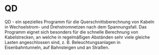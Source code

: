 # QD
QD - ein spezielles Programm für die Querschnittsberechnung von Kabeln
in Wechselstrom- und Drehstromnetzen nach dem Spannungsfall.
Das Programm eignet sich besonders für die schnelle Berechnung von Kabelstrecken,
an welche in regelmäßigen Abständen sehr viele gleiche Lasten angeschlossen sind,
z. B. Beleuchtungsanlagen in Eisenbahntunneln, auf Bahnsteigen und an Straßen.
